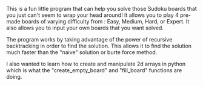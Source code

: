 This is a fun little program that can help you solve those Sudoku boards that you just can't seem to wrap your head around!
It allows you to play 4 pre-made boards of varying difficulty from : Easy, Medium, Hard, or Expert. It also allows you to input
your own boards that you want solved.

The program works by taking advantage of the power of recursive backtracking in order to find the solution. This allows it to find 
the solution much faster than the "naive" solution or burte force method.

I also wanted to learn how to create and manipulate 2d arrays in python which is what the "create_empty_board" and "fill_board" 
functions are doing.

